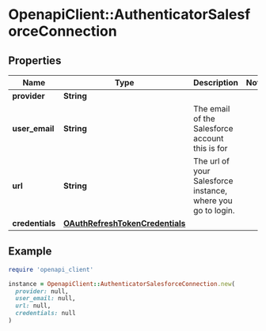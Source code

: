 # OpenapiClient::AuthenticatorSalesforceConnection

## Properties

| Name | Type | Description | Notes |
| ---- | ---- | ----------- | ----- |
| **provider** | **String** |  |  |
| **user_email** | **String** | The email of the Salesforce account this is for |  |
| **url** | **String** | The url of your Salesforce instance, where you go to login. |  |
| **credentials** | [**OAuthRefreshTokenCredentials**](OAuthRefreshTokenCredentials.md) |  |  |

## Example

```ruby
require 'openapi_client'

instance = OpenapiClient::AuthenticatorSalesforceConnection.new(
  provider: null,
  user_email: null,
  url: null,
  credentials: null
)
```


